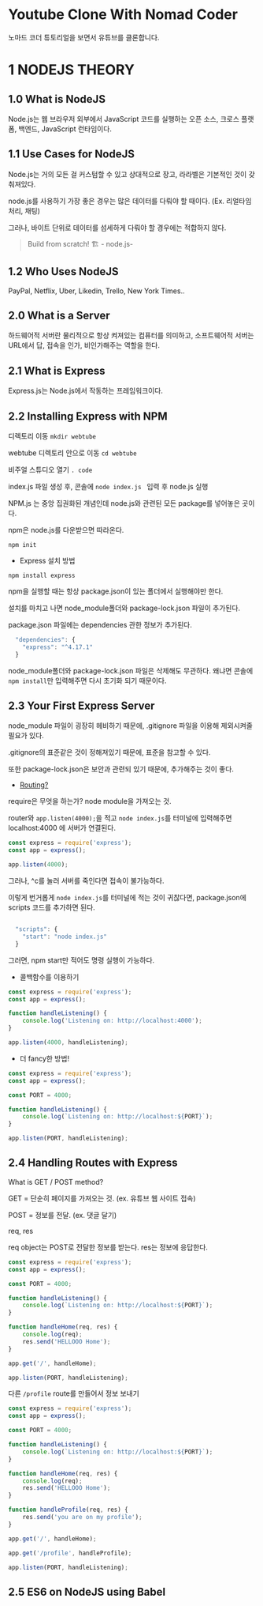 # Youtube Clone With Nomad Coder

노마드 코더 튜토리얼을 보면서 유튜브를 클론합니다.

# 1 NODEJS THEORY

## 1.0 What is NodeJS

Node.js는 웹 브라우저 외부에서 JavaScript 코드를 실행하는 오픈 소스, 크로스 플랫폼, 백엔드, JavaScript 런타임이다.

## 1.1 Use Cases for NodeJS

Node.js는 거의 모든 걸 커스텀할 수 있고 상대적으로 장고, 라라벨은 기본적인 것이 갖춰져있다.

node.js를 사용하기 가장 좋은 경우는 많은 데이터를 다뤄야 할 때이다. (Ex. 리얼타임 처리, 채팅)

그러나, 바이트 단위로 데이터를 섬세하게 다뤄야 할 경우에는 적합하지 않다.

> Build from scratch! 🏗 - node.js-

## 1.2 Who Uses NodeJS

PayPal, Netflix, Uber, Likedin, Trello, New York Times..

## 2.0 What is a Server

하드웨어적 서버란 물리적으로 항상 켜져있는 컴퓨터를 의미하고, 소프트웨어적 서버는 URL에서 답, 접속을 인가, 비인가해주는 역할을 한다.

## 2.1 What is Express

Express.js는 Node.js에서 작동하는 프레임워크이다.

## 2.2 Installing Express with NPM

디렉토리 이동 `mkdir webtube`

webtube 디렉토리 안으로 이동 `cd webtube`

비주얼 스튜디오 열기 `. code`

index.js 파일 생성 후, 콘솔에 `node index.js ` 입력 후 node.js 실행

NPM.js 는 중앙 집권화된 개념인데 node.js와 관련된 모든 package를 넣어놓은 곳이다.

npm은 node.js를 다운받으면 따라온다.

`npm init`

-   Express 설치 방법

`npm install express`

npm을 실행할 때는 항상 package.json이 있는 폴더에서 실행해야만 한다.

설치를 마치고 나면 node_module폴더와 package-lock.json 파일이 추가된다.

package.json 파일에는 dependencies 관한 정보가 추가된다.

```js
  "dependencies": {
    "express": "^4.17.1"
  }
```

node_module폴더와 package-lock.json 파일은 삭제해도 무관하다. 왜냐면 콘솔에 `npm install`만 입력해주면 다시 초기화 되기 때문이다.

## 2.3 Your First Express Server

node_module 파일이 굉장히 헤비하기 때문에, .gitignore 파일을 이용해 제외시켜줄 필요가 있다.

.gitignore의 표준같은 것이 정해져있기 때문에, 표준을 참고할 수 있다.

또한 package-lock.json은 보안과 관련되 있기 때문에, 추가해주는 것이 좋다.

-   [Routing?](https://expressjs.com/en/guide/routing.html)

require은 무엇을 하는가? node module을 가져오는 것.

router와 `app.listen(4000);`을 적고 `node index.js`를 터미널에 입력해주면 localhost:4000 에 서버가 연결된다.

```js
const express = require('express');
const app = express();

app.listen(4000);
```

그러나, ^c를 눌러 서버를 죽인다면 접속이 불가능하다.

이렇게 번거롭게 `node index.js`를 터미널에 적는 것이 귀찮다면, package.json에 scripts 코드를 추가하면 된다.

```js

  "scripts": {
    "start": "node index.js"
  }
```

그러면, npm start만 적어도 명령 실행이 가능하다.

-   콜백함수를 이용하기

```js
const express = require('express');
const app = express();

function handleListening() {
    console.log('Listening on: http://localhost:4000');
}

app.listen(4000, handleListening);
```

-   더 fancy한 방법!

```js
const express = require('express');
const app = express();

const PORT = 4000;

function handleListening() {
    console.log(`Listening on: http://localhost:${PORT}`);
}

app.listen(PORT, handleListening);
```

## 2.4 Handling Routes with Express

What is GET / POST method?

GET = 단순히 페이지를 가져오는 것. (ex. 유튜브 웹 사이트 접속)

POST = 정보를 전달. (ex. 댓글 달기)

req, res

req object는 POST로 전달한 정보를 받는다. res는 정보에 응답한다.

```js
const express = require('express');
const app = express();

const PORT = 4000;

function handleListening() {
    console.log(`Listening on: http://localhost:${PORT}`);
}

function handleHome(req, res) {
    console.log(req);
    res.send('HELLOOO Home');
}

app.get('/', handleHome);

app.listen(PORT, handleListening);
```

다른 `/profile` route를 만들어서 정보 보내기

```js
const express = require('express');
const app = express();

const PORT = 4000;

function handleListening() {
    console.log(`Listening on: http://localhost:${PORT}`);
}

function handleHome(req, res) {
    console.log(req);
    res.send('HELLOOO Home');
}

function handleProfile(req, res) {
    res.send('you are on my profile');
}

app.get('/', handleHome);

app.get('/profile', handleProfile);

app.listen(PORT, handleListening);
```

## 2.5 ES6 on NodeJS using Babel
